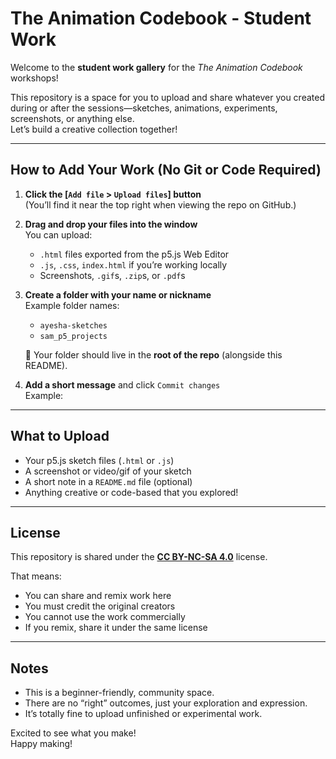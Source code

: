 # The Animation Codebook - Student Work


Welcome to the **student work gallery** for the *The Animation Codebook* workshops!

This repository is a space for you to upload and share whatever you created during or after the sessions—sketches, animations, experiments, screenshots, or anything else.  
Let’s build a creative collection together!

---

## How to Add Your Work (No Git or Code Required)

1. **Click the [`Add file` > `Upload files`] button**  
   (You’ll find it near the top right when viewing the repo on GitHub.)

2. **Drag and drop your files into the window**  
   You can upload:
   - `.html` files exported from the p5.js Web Editor
   - `.js`, `.css`, `index.html` if you’re working locally
   - Screenshots, `.gif`s, `.zip`s, or `.pdf`s

3. **Create a folder with your name or nickname**  
   Example folder names:
   - `ayesha-sketches`
   - `sam_p5_projects`

   📁 Your folder should live in the **root of the repo** (alongside this README).

4. **Add a short message** and click `Commit changes`  
   Example:

   
---

## What to Upload

- Your p5.js sketch files (`.html` or `.js`)
- A screenshot or video/gif of your sketch
- A short note in a `README.md` file (optional)
- Anything creative or code-based that you explored!

---

## License

This repository is shared under the **[CC BY-NC-SA 4.0](https://creativecommons.org/licenses/by-nc-sa/4.0/)** license.

That means:
- You can share and remix work here
- You must credit the original creators
- You cannot use the work commercially
- If you remix, share it under the same license

---

## Notes

- This is a beginner-friendly, community space.
- There are no “right” outcomes, just your exploration and expression.
- It’s totally fine to upload unfinished or experimental work.

Excited to see what you make!  
Happy making! 

